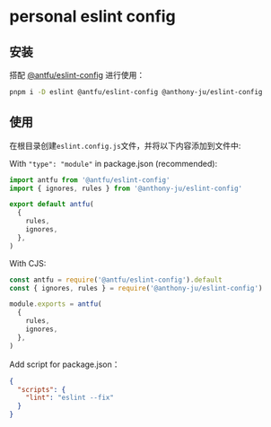 # personal eslint config

## 安装

搭配 [@antfu/eslint-config](https://github.com/antfu/eslint-config) 进行使用：

```bash
pnpm i -D eslint @antfu/eslint-config @anthony-ju/eslint-config
```

## 使用

在根目录创建`eslint.config.js`文件，并将以下内容添加到文件中:

With `"type": "module"` in package.json (recommended):

```js
import antfu from '@antfu/eslint-config'
import { ignores, rules } from '@anthony-ju/eslint-config'

export default antfu(
  {
    rules,
    ignores,
  },
)
```

With CJS:

```js
const antfu = require('@antfu/eslint-config').default
const { ignores, rules } = require('@anthony-ju/eslint-config')

module.exports = antfu(
  {
    rules,
    ignores,
  },
)
```

Add script for package.json：

```json
{
  "scripts": {
    "lint": "eslint --fix"
  }
}
```
